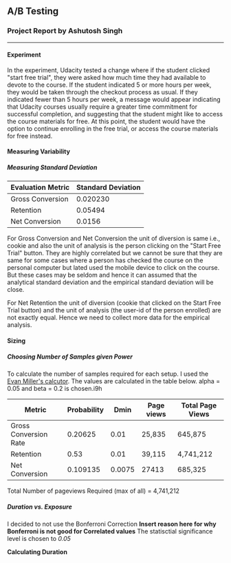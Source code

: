 ## A/B Testing 
### Project Report by Ashutosh Singh
-------------------------------------

#### Experiment
In the experiment, Udacity tested a change where if the student clicked
"start free trial", they were asked how much time they had available to
devote to the course. If the student indicated 5 or more hours per week,
they would be taken through the checkout process as usual. If they
indicated fewer than 5 hours per week, a message would appear
indicating that Udacity courses usually require a greater time
commitment for successful completion, and suggesting that the student
might like to access the course materials for free. At this point, the
student would have the option to continue enrolling in the free trial, or
access the course materials for free instead.




#### Measuring Variability


##### Measuring Standard Deviation

|Evaluation Metric| Standard Deviation|
|------------------|------------------|
|Gross Conversion |   0.020230      |
|Retention        |	  0.05494		|
|Net Conversion |     0.0156   |

For Gross Conversion and Net Conversion the unit of diversion is same i.e.,
cookie and also the unit of analysis is the person clicking on the 
"Start Free Trial" button. They are highly correlated but we cannot be sure that
they are same for some cases where a person has checked the course on the 
personal computer but lated used the mobile device to click on the course. But 
these cases may be seldom and hence it can assumed that the analytical standard
deviation and the empirical standard deviation will be close.

For Net Retention the unit of diversion (cookie that clicked on the Start Free
Trial button) and the unit of analysis (the user-id of the person enrolled) are 
not exactly equal. Hence we need to collect more data for the empirical analysis.


#### Sizing

##### Choosing Number of Samples given Power

To calculate the number of samples required for each setup. I used the
[Evan Miller's calcutor](http://www.evanmiller.org/ab-testing/sample-size.html).
The values are calculated in the table below. alpha = 0.05 and beta = 0.2 is 
chosen.i9h 

|Metric|Probability|Dmin|Page views| Total Page Views|
|------|-----------|-----|----------|-----------------|
|Gross Conversion Rate | 0.20625 | 0.01 | 25,835 | 645,875  |
|Retention | 0.53 | 0.01 | 39,115 | 4,741,212 |
|Net Conversion | 0.109135| 0.0075 | 27413	|685,325 |

Total Number of pageviews Required (max of all) = 4,741,212


##### Duration vs. Exposure

I decided to not use the Bonferroni Correction **Insert reason here for why 
Bonferroni is not good for Correlated values** The statisctial significance
level is chosen to *0.05* 

**Calculating Duration**



